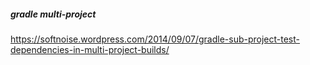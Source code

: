 ##### gradle multi-project
https://softnoise.wordpress.com/2014/09/07/gradle-sub-project-test-dependencies-in-multi-project-builds/
